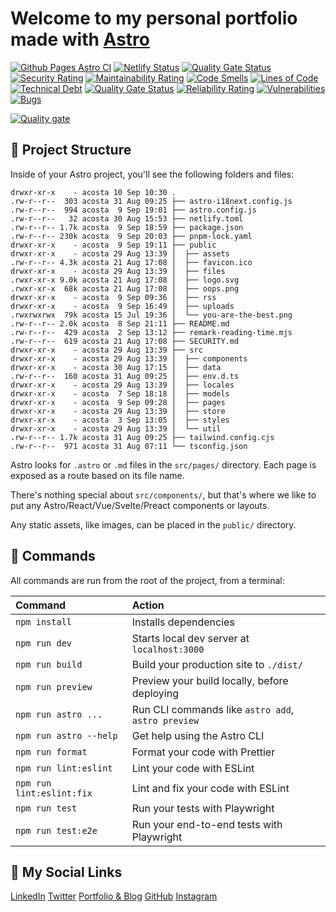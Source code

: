 # Welcome to my personal portfolio made with [Astro](https://astro.build)

[![Github Pages Astro CI](https://github.com/yacosta738/yacosta738.github.io/actions/workflows/deploy.yml/badge.svg)](https://github.com/yacosta738/yacosta738.github.io/actions/workflows/deploy.yml)
[![Netlify Status](https://api.netlify.com/api/v1/badges/0c5e5ad4-8565-4a37-b181-b4442505a68b/deploy-status)](https://app.netlify.com/sites/yunielacosta/deploys)
[![Quality Gate Status](https://sonarcloud.io/api/project_badges/measure?project=yacosta738_yacosta738.github.io&metric=alert_status)](https://sonarcloud.io/summary/new_code?id=yacosta738_yacosta738.github.io)
[![Security Rating](https://sonarcloud.io/api/project_badges/measure?project=yacosta738_yacosta738.github.io&metric=security_rating)](https://sonarcloud.io/summary/new_code?id=yacosta738_yacosta738.github.io)
[![Maintainability Rating](https://sonarcloud.io/api/project_badges/measure?project=yacosta738_yacosta738.github.io&metric=sqale_rating)](https://sonarcloud.io/summary/new_code?id=yacosta738_yacosta738.github.io)
[![Code Smells](https://sonarcloud.io/api/project_badges/measure?project=yacosta738_yacosta738.github.io&metric=code_smells)](https://sonarcloud.io/summary/new_code?id=yacosta738_yacosta738.github.io)
[![Lines of Code](https://sonarcloud.io/api/project_badges/measure?project=yacosta738_yacosta738.github.io&metric=ncloc)](https://sonarcloud.io/summary/new_code?id=yacosta738_yacosta738.github.io)
[![Technical Debt](https://sonarcloud.io/api/project_badges/measure?project=yacosta738_yacosta738.github.io&metric=sqale_index)](https://sonarcloud.io/summary/new_code?id=yacosta738_yacosta738.github.io)
[![Quality Gate Status](https://sonarcloud.io/api/project_badges/measure?project=yacosta738_yacosta738.github.io&metric=alert_status)](https://sonarcloud.io/summary/new_code?id=yacosta738_yacosta738.github.io)
[![Reliability Rating](https://sonarcloud.io/api/project_badges/measure?project=yacosta738_yacosta738.github.io&metric=reliability_rating)](https://sonarcloud.io/summary/new_code?id=yacosta738_yacosta738.github.io)
[![Vulnerabilities](https://sonarcloud.io/api/project_badges/measure?project=yacosta738_yacosta738.github.io&metric=vulnerabilities)](https://sonarcloud.io/summary/new_code?id=yacosta738_yacosta738.github.io)
[![Bugs](https://sonarcloud.io/api/project_badges/measure?project=yacosta738_yacosta738.github.io&metric=bugs)](https://sonarcloud.io/summary/new_code?id=yacosta738_yacosta738.github.io)

[![Quality gate](https://sonarcloud.io/api/project_badges/quality_gate?project=yacosta738_yacosta738.github.io)](https://sonarcloud.io/summary/new_code?id=yacosta738_yacosta738.github.io)

## 🚀 Project Structure

Inside of your Astro project, you'll see the following folders and files:

```shell
drwxr-xr-x    - acosta 10 Sep 10:30 .
.rw-r--r--  303 acosta 31 Aug 09:25 ├── astro-i18next.config.js
.rw-r--r--  994 acosta  9 Sep 19:01 ├── astro.config.js
.rw-r--r--   32 acosta 30 Aug 15:53 ├── netlify.toml
.rw-r--r-- 1.7k acosta  9 Sep 18:59 ├── package.json
.rw-r--r-- 230k acosta  9 Sep 20:03 ├── pnpm-lock.yaml
drwxr-xr-x    - acosta  9 Sep 19:11 ├── public
drwxr-xr-x    - acosta 29 Aug 13:39 │  ├── assets
.rw-r--r-- 4.3k acosta 21 Aug 17:08 │  ├── favicon.ico
drwxr-xr-x    - acosta 29 Aug 13:39 │  ├── files
.rwxr-xr-x 9.0k acosta 21 Aug 17:08 │  ├── logo.svg
.rwxr-xr-x  68k acosta 21 Aug 17:08 │  ├── oops.png
drwxr-xr-x    - acosta  9 Sep 09:36 │  ├── rss
drwxr-xr-x    - acosta  9 Sep 16:49 │  ├── uploads
.rwxrwxrwx  79k acosta 15 Jul 19:36 │  └── you-are-the-best.png
.rw-r--r-- 2.0k acosta  8 Sep 21:11 ├── README.md
.rw-r--r--  429 acosta  2 Sep 13:12 ├── remark-reading-time.mjs
.rw-r--r--  619 acosta 21 Aug 17:08 ├── SECURITY.md
drwxr-xr-x    - acosta 29 Aug 13:39 ├── src
drwxr-xr-x    - acosta 29 Aug 13:39 │  ├── components
drwxr-xr-x    - acosta 30 Aug 17:15 │  ├── data
.rw-r--r--  160 acosta 31 Aug 09:25 │  ├── env.d.ts
drwxr-xr-x    - acosta 29 Aug 13:39 │  ├── locales
drwxr-xr-x    - acosta  7 Sep 18:18 │  ├── models
drwxr-xr-x    - acosta  9 Sep 09:28 │  ├── pages
drwxr-xr-x    - acosta 29 Aug 13:39 │  ├── store
drwxr-xr-x    - acosta  3 Sep 13:05 │  ├── styles
drwxr-xr-x    - acosta 29 Aug 13:39 │  └── util
.rw-r--r-- 1.7k acosta 31 Aug 09:25 ├── tailwind.config.cjs
.rw-r--r--  971 acosta 31 Aug 07:11 └── tsconfig.json
```

Astro looks for `.astro` or `.md` files in the `src/pages/` directory. Each page is exposed as a route based on its file name.

There's nothing special about `src/components/`, but that's where we like to put any Astro/React/Vue/Svelte/Preact components or layouts.

Any static assets, like images, can be placed in the `public/` directory.

## 🧞 Commands

All commands are run from the root of the project, from a terminal:

| Command                   | Action                                             |
| :------------------------ | :------------------------------------------------- |
| `npm install`             | Installs dependencies                              |
| `npm run dev`             | Starts local dev server at `localhost:3000`        |
| `npm run build`           | Build your production site to `./dist/`            |
| `npm run preview`         | Preview your build locally, before deploying       |
| `npm run astro ...`       | Run CLI commands like `astro add`, `astro preview` |
| `npm run astro --help`    | Get help using the Astro CLI                       |
| `npm run format`          | Format your code with Prettier                     |
| `npm run lint:eslint`     | Lint your code with ESLint                         |
| `npm run lint:eslint:fix` | Lint and fix your code with ESLint                 |
| `npm run test`            | Run your tests with Playwright                     |
| `npm run test:e2e`        | Run your end-to-end tests with Playwright          |

## :beers: My Social Links

[LinkedIn](https://www.linkedin.com/in/yacosta738/)
[Twitter](https://twitter.com/yacosta738)
[Portfolio & Blog](https://www.yunielacosta.com/)
[GitHub](https://github.com/yacosta738)
[Instagram](https://www.instagram.com/yacosta738)
